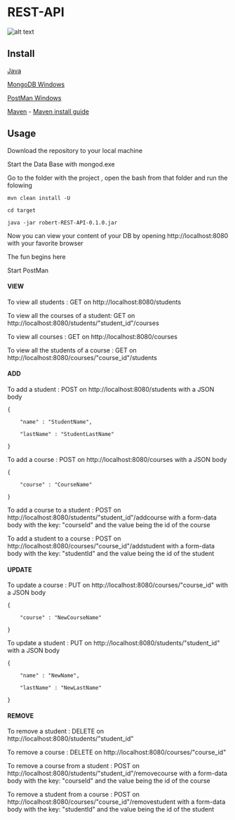 # REST-API

![alt text](https://user-images.githubusercontent.com/13012953/41840292-0e1d0914-786e-11e8-9235-5543607d2e8d.png)

## Install
[Java](https://java.com/en/download/)

[MongoDB Windows](https://www.mongodb.com/dr/fastdl.mongodb.org/win32/mongodb-win32-x86_64-2008plus-ssl-3.6.5-signed.msi/download})

[PostMan Windows](https://app.getpostman.com/app/download/win64?_ga=2.85332507.329633062.1529917507-36859038.1529582665)

[Maven](https://maven.apache.org/) - [Maven install guide](https://maven.apache.org/install.html)

## Usage

Download the repository to your local machine

Start the Data Base with mongod.exe

Go to the folder with the project , open the bash from that folder and run the folowing
```
mvn clean install -U

cd target

java -jar robert-REST-API-0.1.0.jar
```
Now you can view your content of your DB by opening http://localhost:8080 with your favorite browser

The fun begins here

Start PostMan

#### VIEW
To view all students : GET on  http://localhost:8080/students

To view all the courses of a student: GET on http://localhost:8080/students/"student_id"/courses

To view all courses : GET on http://localhost:8080/courses

To view all the students of a course : GET on http://localhost:8080/courses/"course_id"/students

#### ADD

To add a student : POST on http://localhost:8080/students with a JSON body
```
{

    "name" : "StudentName",
    
    "lastName" : "StudentLastName"
    
}
```

To add a course : POST on http://localhost:8080/courses with a JSON body
```
{

    "course" : "CourseName"
  
}
```
To add a course to a student : POST on http://localhost:8080/students/"student_id"/addcourse with a form-data body with the key: "courseId" and the value being the id of the course

To add a student to a course : POST on http://localhost:8080/courses/"course_id"/addstudent with a form-data body with the key: "studentId" and the value being the id of the student

#### UPDATE

To update a course : PUT on http://localhost:8080/courses/"course_id" with a JSON body
```
{

    "course" : "NewCourseName"
  
}
```
To update a student : PUT on http://localhost:8080/students/"student_id" with a JSON body
```
{

    "name" : "NewName",
  
    "lastName" : "NewLastName"
  
}
```
#### REMOVE
To remove a student : DELETE on http://localhost:8080/students/"student_id"

To remove a course : DELETE on http://localhost:8080/courses/"course_id"

To remove a course from a student : POST on http://localhost:8080/students/"student_id"/removecourse with a form-data body with the key: "courseId" and the value being the id of the course

To remove a student from a course : POST on http://localhost:8080/courses/"course_id"/removestudent with a form-data body with the key: "studentId" and the value being the id of the student 

